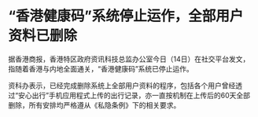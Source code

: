 # “香港健康码”系统停止运作，全部用户资料已删除

据香港商报，香港特区政府资讯科技总监办公室今日（14日）在社交平台发文，指随着香港与内地全面通关，“香港健康码”系统已停止运作。

资科办表示，已经完成删除系统上全部用户资料的程序，包括各个用户曾经透过“安心出行”手机应用程式上传的出行记录，亦一直按机制在上传后的60天全部删除，所有安排均严格遵从《私隐条例》下的相关要求。

